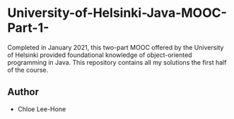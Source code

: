 # University-of-Helsinki-Java-MOOC-Part-1-
Completed in January 2021, this two-part MOOC offered by the University of Helsinki provided foundational knowledge of object-oriented programming in Java. This repository contains all my solutions the first half of the course.
## Author
* Chloe Lee-Hone

